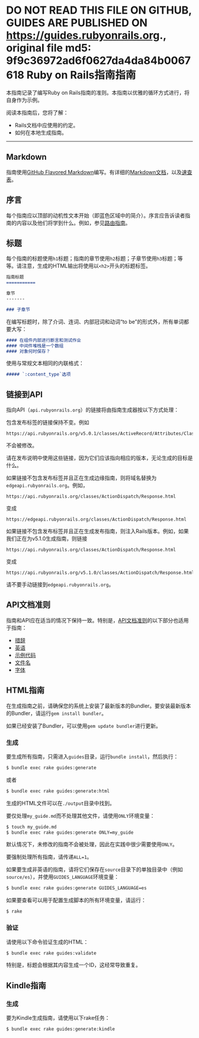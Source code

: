 **DO NOT READ THIS FILE ON GITHUB, GUIDES ARE PUBLISHED ON https://guides.rubyonrails.org.**, original file md5: 9f9c36972ad6f0627da4da84b0067618
Ruby on Rails指南指南
===============================

本指南记录了编写Ruby on Rails指南的准则。本指南以优雅的循环方式进行，将自身作为示例。

阅读本指南后，您将了解：

* Rails文档中应使用的约定。
* 如何在本地生成指南。

--------------------------------------------------------------------------------

Markdown
-------

指南使用[GitHub Flavored Markdown](https://help.github.com/articles/github-flavored-markdown)编写。有详细的[Markdown文档](https://daringfireball.net/projects/markdown/syntax)，以及[速查表](https://daringfireball.net/projects/markdown/basics)。

序言
--------

每个指南应以顶部的动机性文本开始（即蓝色区域中的简介）。序言应告诉读者指南的内容以及他们将学到什么。例如，参见[路由指南](routing.html)。

标题
------

每个指南的标题使用`h1`标题；指南的章节使用`h2`标题；子章节使用`h3`标题；等等。请注意，生成的HTML输出将使用以`<h2>`开头的标题标签。

```markdown
指南标题
===========

章节
-------

### 子章节
```

在编写标题时，除了介词、连词、内部冠词和动词“to be”的形式外，所有单词都要大写：

```markdown
#### 在组件内部进行断言和测试作业
#### 中间件堆栈是一个数组
#### 对象何时保存？
```

使用与常规文本相同的内联格式：

```markdown
##### `:content_type`选项
```

链接到API
------------------

指向API（`api.rubyonrails.org`）的链接将由指南生成器按以下方式处理：

包含发布标签的链接保持不变。例如

```
https://api.rubyonrails.org/v5.0.1/classes/ActiveRecord/Attributes/ClassMethods.html
```

不会被修改。

请在发布说明中使用这些链接，因为它们应该指向相应的版本，无论生成的目标是什么。

如果链接不包含发布标签并且正在生成边缘指南，则将域名替换为`edgeapi.rubyonrails.org`。例如，

```
https://api.rubyonrails.org/classes/ActionDispatch/Response.html
```

变成

```
https://edgeapi.rubyonrails.org/classes/ActionDispatch/Response.html
```

如果链接不包含发布标签并且正在生成发布指南，则注入Rails版本。例如，如果我们正在为v5.1.0生成指南，则链接

```
https://api.rubyonrails.org/classes/ActionDispatch/Response.html
```

变成

```
https://api.rubyonrails.org/v5.1.0/classes/ActionDispatch/Response.html
```

请不要手动链接到`edgeapi.rubyonrails.org`。

API文档准则
----------------------------

指南和API应在适当的情况下保持一致。特别是，[API文档准则](api_documentation_guidelines.html)的以下部分也适用于指南：

* [措辞](api_documentation_guidelines.html#wording)
* [英语](api_documentation_guidelines.html#english)
* [示例代码](api_documentation_guidelines.html#example-code)
* [文件名](api_documentation_guidelines.html#file-names)
* [字体](api_documentation_guidelines.html#fonts)

HTML指南
-----------

在生成指南之前，请确保您的系统上安装了最新版本的Bundler。要安装最新版本的Bundler，请运行`gem install bundler`。

如果已经安装了Bundler，可以使用`gem update bundler`进行更新。

### 生成

要生成所有指南，只需进入`guides`目录，运行`bundle install`，然后执行：

```bash
$ bundle exec rake guides:generate
```

或者

```bash
$ bundle exec rake guides:generate:html
```

生成的HTML文件可以在`./output`目录中找到。

要仅处理`my_guide.md`而不处理其他文件，请使用`ONLY`环境变量：

```bash
$ touch my_guide.md
$ bundle exec rake guides:generate ONLY=my_guide
```

默认情况下，未修改的指南不会被处理，因此在实践中很少需要使用`ONLY`。

要强制处理所有指南，请传递`ALL=1`。

如果要生成非英语的指南，请将它们保存在`source`目录下的单独目录中（例如`source/es`），并使用`GUIDES_LANGUAGE`环境变量：

```bash
$ bundle exec rake guides:generate GUIDES_LANGUAGE=es
```

如果要查看可以用于配置生成脚本的所有环境变量，请运行：

```bash
$ rake
```

### 验证

请使用以下命令验证生成的HTML：

```bash
$ bundle exec rake guides:validate
```

特别是，标题会根据其内容生成一个ID，这经常导致重复。

Kindle指南
-------------

### 生成

要为Kindle生成指南，请使用以下rake任务：

```bash
$ bundle exec rake guides:generate:kindle
```

